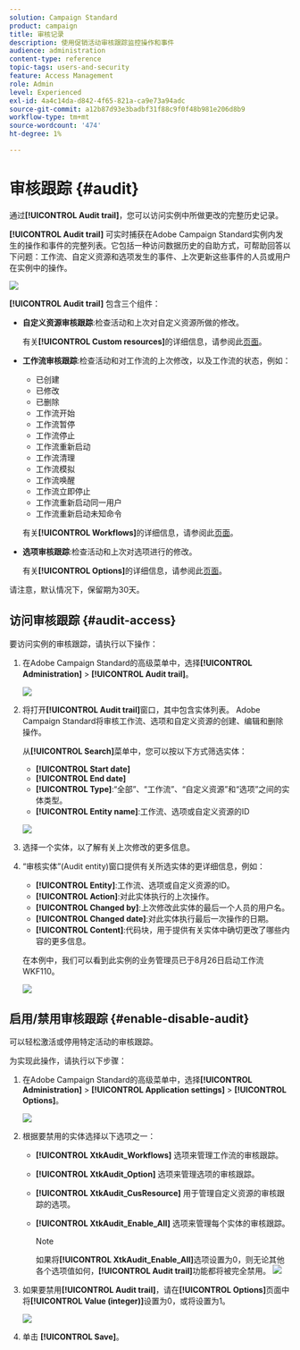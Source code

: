 ```yaml
---
solution: Campaign Standard
product: campaign
title: 审核记录
description: 使用促销活动审核跟踪监控操作和事件
audience: administration
content-type: reference
topic-tags: users-and-security
feature: Access Management
role: Admin
level: Experienced
exl-id: 4a4c14da-d842-4f65-821a-ca9e73a94adc
source-git-commit: a12b87d93e3badbf31f88c9f0f48b981e206d8b9
workflow-type: tm+mt
source-wordcount: '474'
ht-degree: 1%

---
```


# 审核跟踪 {#audit}

通过&#x200B;**[!UICONTROL Audit trail]**，您可以访问实例中所做更改的完整历史记录。

**[!UICONTROL Audit trail]** 可实时捕获在Adobe Campaign Standard实例内发生的操作和事件的完整列表。它包括一种访问数据历史的自助方式，可帮助回答以下问题：工作流、自定义资源和选项发生的事件、上次更新这些事件的人员或用户在实例中的操作。

![](assets/audit-trail.png)

**[!UICONTROL Audit trail]** 包含三个组件：

* **自定义资源审核跟踪**:检查活动和上次对自定义资源所做的修改。

   有关&#x200B;**[!UICONTROL Custom resources]**&#x200B;的详细信息，请参阅此[页面](../../developing/using/key-steps-to-add-a-resource.md)。

* **工作流审核跟踪**:检查活动和对工作流的上次修改，以及工作流的状态，例如：

   * 已创建
   * 已修改
   * 已删除
   * 工作流开始
   * 工作流暂停
   * 工作流停止
   * 工作流重新启动
   * 工作流清理
   * 工作流模拟
   * 工作流唤醒
   * 工作流立即停止
   * 工作流重新启动同一用户
   * 工作流重新启动未知命令

   有关&#x200B;**[!UICONTROL Workflows]**&#x200B;的详细信息，请参阅此[页面](../../automating/using/get-started-workflows.md)。

* **选项审核跟踪**:检查活动和上次对选项进行的修改。

   有关&#x200B;**[!UICONTROL Options]**&#x200B;的详细信息，请参阅此[页面](../../administration/using/about-campaign-standard-settings.md)。

请注意，默认情况下，保留期为30天。

## 访问审核跟踪 {#audit-access}

要访问实例的审核跟踪，请执行以下操作：

1. 在Adobe Campaign Standard的高级菜单中，选择&#x200B;**[!UICONTROL Administration]** > **[!UICONTROL Audit trail]**。

   ![](assets/audit-trail.png)

1. 将打开&#x200B;**[!UICONTROL Audit trail]**&#x200B;窗口，其中包含实体列表。 Adobe Campaign Standard将审核工作流、选项和自定义资源的创建、编辑和删除操作。

   从&#x200B;**[!UICONTROL Search]**&#x200B;菜单中，您可以按以下方式筛选实体：

   * **[!UICONTROL Start date]**
   * **[!UICONTROL End date]**
   * **[!UICONTROL Type]**:“全部”、“工作流”、“自定义资源”和“选项”之间的实体类型。
   * **[!UICONTROL Entity name]**:工作流、选项或自定义资源的ID

   ![](assets/audit-trail_2.png)

1. 选择一个实体，以了解有关上次修改的更多信息。

1. “审核实体”(Audit entity)窗口提供有关所选实体的更详细信息，例如：

   * **[!UICONTROL Entity]**:工作流、选项或自定义资源的ID。
   * **[!UICONTROL Action]**:对此实体执行的上次操作。
   * **[!UICONTROL Changed by]**:上次修改此实体的最后一个人员的用户名。
   * **[!UICONTROL Changed date]**:对此实体执行最后一次操作的日期。
   * **[!UICONTROL Content]**:代码块，用于提供有关实体中确切更改了哪些内容的更多信息。

   在本例中，我们可以看到此实例的业务管理员已于8月26日启动工作流WKF110。

   ![](assets/audit-trail_3.png)

## 启用/禁用审核跟踪 {#enable-disable-audit}

可以轻松激活或停用特定活动的审核跟踪。

为实现此操作，请执行以下步骤：

1. 在Adobe Campaign Standard的高级菜单中，选择&#x200B;**[!UICONTROL Administration]** > **[!UICONTROL Application settings]** > **[!UICONTROL Options]**。

   ![](assets/audit-trail_4.png)

1. 根据要禁用的实体选择以下选项之一：

   * **[!UICONTROL XtkAudit_Workflows]** 选项来管理工作流的审核跟踪。
   * **[!UICONTROL XtkAudit_Option]** 选项来管理选项的审核跟踪。
   * **[!UICONTROL XtkAudit_CusResource]** 用于管理自定义资源的审核跟踪的选项。
   * **[!UICONTROL XtkAudit_Enable_All]** 选项来管理每个实体的审核跟踪。

      >[!NOTE]
      >
      >如果将&#x200B;**[!UICONTROL XtkAudit_Enable_All]**&#x200B;选项设置为0，则无论其他各个选项值如何，**[!UICONTROL Audit trail]**&#x200B;功能都将被完全禁用。
   ![](assets/audit-trail_5.png)

1. 如果要禁用&#x200B;**[!UICONTROL Audit trail]**，请在&#x200B;**[!UICONTROL Options]**&#x200B;页面中将&#x200B;**[!UICONTROL Value (integer)]**&#x200B;设置为0，或将设置为1。

   ![](assets/audit-trail_6.png)

1. 单击 **[!UICONTROL Save]**。